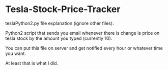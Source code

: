# Tesla-Stock-Price-Tracker

teslaPython2.py file explanation (ignore other files):

Python2 script that sends you email whenever there is change is price on tesla stock by the amount you typed (currently 10).

You can put this file on server and get notified every hour or whatever time you want.

At least that is what I did.

